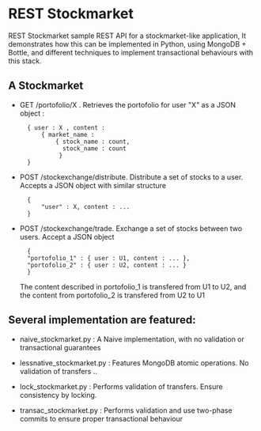 

REST Stockmarket
=================

REST Stockmarket sample REST API for a  stockmarket-like application, 
It demonstrates how this can be implemented in Python, using MongoDB + Bottle, and different techniques to implement transactional behaviours with this stack.   

A Stockmarket 
-------------

* GET /portofolio/X . Retrieves the portofolio for user "X" as a JSON object : 

		{ user : X , content :
		 	{ market_name : 
		 		{ stock_name : count, 
				  stock_name : count
				 }
		} 
		
* POST /stockexchange/distribute. Distribute a set of stocks to a user. Accepts a JSON object with similar structure

		{ 
			"user" : X, content : ... 
		}
	
* POST /stockexchange/trade. Exchange a set of stocks between two users. Accept a JSON object

		{ 
		"portofolio_1" : { user : U1, content : ... }, 
		"portofolio_2" : { user : U2, content : ... }
		}

	The content described in portofolio_1 is transfered from U1 to U2, and the content from portofolio_2 is transfered from U2 to U1  
	
Several implementation are featured: 
------------------

* naive_stockmarket.py :  A Naive implementation, with no validation or transactional guarantees

* lessnative_stockmarket.py  : Features MongoDB atomic operations. No validation of transfers .. 

* lock_stockmarket.py : Performs validation of transfers. Ensure consistency by locking. 

* transac_stockmarket.py : Performs validation and use two-phase commits to ensure proper transactional behaviour 
  
 